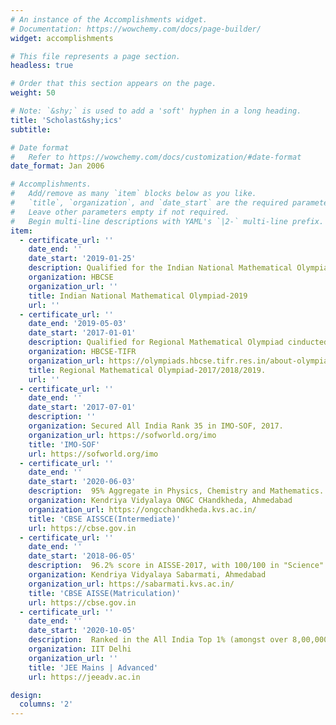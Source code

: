 ```yaml
---
# An instance of the Accomplishments widget.
# Documentation: https://wowchemy.com/docs/page-builder/
widget: accomplishments

# This file represents a page section.
headless: true

# Order that this section appears on the page.
weight: 50

# Note: `&shy;` is used to add a 'soft' hyphen in a long heading.
title: 'Scholast&shy;ics'
subtitle:

# Date format
#   Refer to https://wowchemy.com/docs/customization/#date-format
date_format: Jan 2006

# Accomplishments.
#   Add/remove as many `item` blocks below as you like.
#   `title`, `organization`, and `date_start` are the required parameters.
#   Leave other parameters empty if not required.
#   Begin multi-line descriptions with YAML's `|2-` multi-line prefix.
item:
  - certificate_url: ''
    date_end: ''
    date_start: '2019-01-25'
    description: Qualified for the Indian National Mathematical Olympiad-2019 from KVS State
    organization: HBCSE
    organization_url: ''
    title: Indian National Mathematical Olympiad-2019
    url: ''
  - certificate_url: ''
    date_end: '2019-05-03'
    date_start: '2017-01-01'
    description: Qualified for Regional Mathematical Olympiad cinducted by HBCSE-TIFR in 2017/2018/2019.
    organization: HBCSE-TIFR
    organization_url: https://olympiads.hbcse.tifr.res.in/about-olympiads/stages/mathematical-olympiad/
    title: Regional Mathematical Olympiad-2017/2018/2019.
    url: ''
  - certificate_url: ''
    date_end: ''
    date_start: '2017-07-01'
    description: ''
    organization: Secured All India Rank 35 in IMO-SOF, 2017.
    organization_url: https://sofworld.org/imo
    title: 'IMO-SOF'
    url: https://sofworld.org/imo
  - certificate_url: ''
    date_end: ''
    date_start: '2020-06-03'
    description:  95% Aggregate in Physics, Chemistry and Mathematics.
    organization: Kendriya Vidyalaya ONGC CHandkheda, Ahmedabad
    organization_url: https://ongcchandkheda.kvs.ac.in/
    title: 'CBSE AISSCE(Intermediate)'
    url: https://cbse.gov.in
  - certificate_url: ''
    date_end: ''
    date_start: '2018-06-05'
    description:  96.2% score in AISSE-2017, with 100/100 in "Science" subject. School topper with School Rank-1.
    organization: Kendriya Vidyalaya Sabarmati, Ahmedabad
    organization_url: https://sabarmati.kvs.ac.in/
    title: 'CBSE AISSE(Matriculation)'
    url: https://cbse.gov.in    
  - certificate_url: ''
    date_end: ''
    date_start: '2020-10-05'
    description:  Ranked in the All India Top 1% (amongst over 8,00,000 Candidates) in JEE-Main 2020.
    organization: IIT Delhi
    organization_url: ''
    title: 'JEE Mains | Advanced'
    url: https://jeeadv.ac.in

design:
  columns: '2'
---
```

